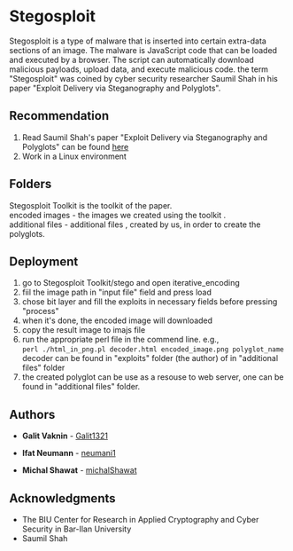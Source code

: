 # Stegosploit
Stegosploit is a type of malware that is inserted into certain extra-data sections of an image. The malware is JavaScript code that can be loaded and executed by a browser. The script can automatically download malicious payloads, upload data, and execute malicious code.
the term "Stegosploit" was coined by cyber security researcher Saumil Shah in his paper "Exploit Delivery via Steganography and Polyglots".

## Recommendation
1. Read Saumil Shah's paper "Exploit Delivery via Steganography and Polyglots" can be found [here](http://stegosploit.info/)
2. Work in a Linux environment
## Folders
Stegosploit Toolkit is the toolkit of the paper.
<br />encoded images - the images we created using the toolkit .
<br />additional files - additional files , created by us, in order to create the polyglots.

## Deployment
1. go to Stegosploit Toolkit/stego and open iterative_encoding
2. fiil the image path in "input file" field and press load
3. chose bit layer and fill the exploits in necessary fields before pressing "process"
4. when it's done, the encoded image will downloaded 
5. copy the result image to imajs file 
6. run the appropriate perl file in the commend line. 
  e.g., 
     <br /> ```perl ./html_in_png.pl decoder.html encoded_image.png polyglot_name```
  <br />decoder can be found in "exploits" folder (the author) of in "additional files" folder 
7. the created polyglot can be use as a resouse to web server, one can be found in "additional files" folder.

## Authors

* **Galit Vaknin** - [Galit1321](https://github.com/Galit1321)

* **Ifat Neumann** - [neumani1](https://github.com/neumani1)

* **Michal Shawat** - [michalShawat](https://github.com/michalShawat)

## Acknowledgments 
* The BIU Center for Research in Applied Cryptography and Cyber Security in Bar-Ilan University
* Saumil Shah

